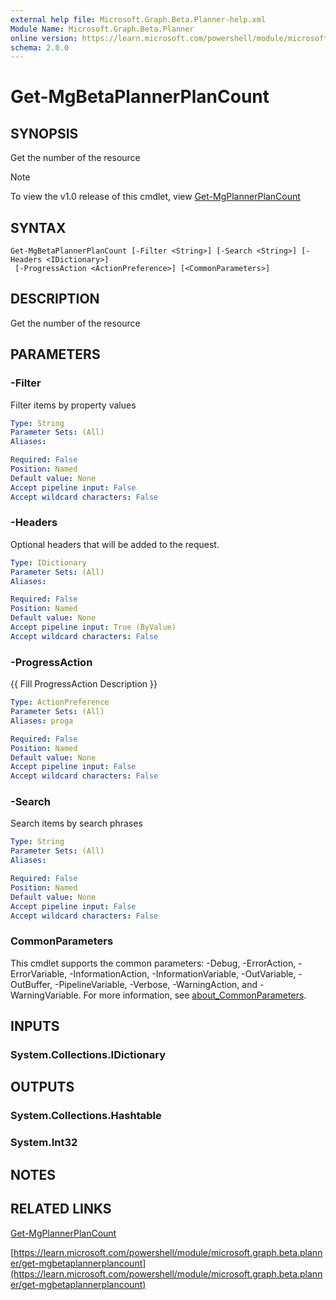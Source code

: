 ```yaml
---
external help file: Microsoft.Graph.Beta.Planner-help.xml
Module Name: Microsoft.Graph.Beta.Planner
online version: https://learn.microsoft.com/powershell/module/microsoft.graph.beta.planner/get-mgbetaplannerplancount
schema: 2.0.0
---
```


# Get-MgBetaPlannerPlanCount

## SYNOPSIS
Get the number of the resource

> [!NOTE]
> To view the v1.0 release of this cmdlet, view [Get-MgPlannerPlanCount](/powershell/module/Microsoft.Graph.Planner/Get-MgPlannerPlanCount?view=graph-powershell-1.0)

## SYNTAX

```
Get-MgBetaPlannerPlanCount [-Filter <String>] [-Search <String>] [-Headers <IDictionary>]
 [-ProgressAction <ActionPreference>] [<CommonParameters>]
```

## DESCRIPTION
Get the number of the resource

## PARAMETERS

### -Filter
Filter items by property values

```yaml
Type: String
Parameter Sets: (All)
Aliases:

Required: False
Position: Named
Default value: None
Accept pipeline input: False
Accept wildcard characters: False
```

### -Headers
Optional headers that will be added to the request.

```yaml
Type: IDictionary
Parameter Sets: (All)
Aliases:

Required: False
Position: Named
Default value: None
Accept pipeline input: True (ByValue)
Accept wildcard characters: False
```

### -ProgressAction
{{ Fill ProgressAction Description }}

```yaml
Type: ActionPreference
Parameter Sets: (All)
Aliases: proga

Required: False
Position: Named
Default value: None
Accept pipeline input: False
Accept wildcard characters: False
```

### -Search
Search items by search phrases

```yaml
Type: String
Parameter Sets: (All)
Aliases:

Required: False
Position: Named
Default value: None
Accept pipeline input: False
Accept wildcard characters: False
```

### CommonParameters
This cmdlet supports the common parameters: -Debug, -ErrorAction, -ErrorVariable, -InformationAction, -InformationVariable, -OutVariable, -OutBuffer, -PipelineVariable, -Verbose, -WarningAction, and -WarningVariable. For more information, see [about_CommonParameters](http://go.microsoft.com/fwlink/?LinkID=113216).

## INPUTS

### System.Collections.IDictionary
## OUTPUTS

### System.Collections.Hashtable
### System.Int32
## NOTES

## RELATED LINKS
[Get-MgPlannerPlanCount](/powershell/module/Microsoft.Graph.Planner/Get-MgPlannerPlanCount?view=graph-powershell-1.0)

[https://learn.microsoft.com/powershell/module/microsoft.graph.beta.planner/get-mgbetaplannerplancount](https://learn.microsoft.com/powershell/module/microsoft.graph.beta.planner/get-mgbetaplannerplancount)





